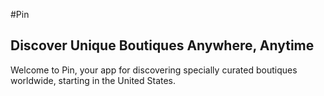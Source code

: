 #Pin

## Discover Unique Boutiques Anywhere, Anytime
Welcome to Pin, your app for discovering specially curated boutiques worldwide, starting in the United States.
